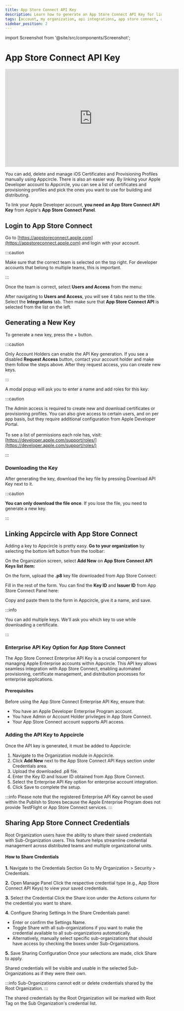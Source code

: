 ```yaml
---
title: App Store Connect API Key
description: Learn how to generate an App Store Connect API Key for linking your Apple Developer account to Appcircle
tags: [account, my organization, api integrations, app store connect, app store connect api key]
sidebar_position: 2
---
```


import Screenshot from '@site/src/components/Screenshot';

# App Store Connect API Key

<iframe width="560" height="315" src="https://www.youtube.com/embed/A0OgvrX5L-U" title="YouTube video player" frameborder="0" allow="accelerometer; autoplay; clipboard-write; encrypted-media; gyroscope; picture-in-picture" allowfullscreen></iframe>

You can add, delete and manage iOS Certificates and Provisioning Profiles manually using Appcircle. There is also an easier way. By linking your Apple Developer account to Appcircle, you can see a list of certificates and provisioning profiles and pick the ones you want to use for building and distributing.

To link your Apple Developer account, **you need an App Store Connect API Key** from Apple's **App Store Connect Panel**.

## Login to App Store Connect

Go to [https://appstoreconnect.apple.com](https://appstoreconnect.apple.com) and login with your account.

<Screenshot url='https://cdn.appcircle.io/docs/assets/app-store-connect-logged-in-low (1).jpg' />

:::caution

Make sure that the correct team is selected on the top right. For developer accounts that belong to multiple teams, this is important.

:::

Once the team is correct, select **Users and Access** from the menu:

<Screenshot url='https://cdn.appcircle.io/docs/assets/app-store-connect-logged-in-selected-low (1).jpg' />

After navigating to **Users and Access**, you will see 4 tabs next to the title. Select the **Integrations** tab. Then make sure that **App Store Connect API** is selected from the list on the left.

<Screenshot url='https://cdn.appcircle.io/docs/assets/BE5630-AppStoreConnect-keys.png' />

## Generating a New Key

To generate a new key, press the + button.

:::caution

Only Account Holders can enable the API Key generation. If you see a disabled **Request Access** button, contact your account holder and make them follow the steps above. After they request access, you can create new keys.

:::

<Screenshot url='https://cdn.appcircle.io/docs/assets/api-keys-add-new-low (1).jpg' />

A modal popup will ask you to enter a name and add roles for this key:

<Screenshot url='https://cdn.appcircle.io/docs/assets/api-keys-new-modal-low.jpg' />

:::caution

The Admin access is required to create new and download certificates or provisioning profiles. You can also give access to certain users, and on per app basis, but they require additional configuration from Apple Developer Portal.\
\
To see a list of permissions each role has, visit: [https://developer.apple.com/support/roles/](https://developer.apple.com/support/roles/)

:::

### Downloading the Key

After generating the key, download the key file by pressing Download API Key next to it.

<Screenshot url='https://cdn.appcircle.io/docs/assets/download-api-key-low (2).jpg' />

:::caution

**You can only download the file once**. If you lose the file, you need to generate a new key.

:::

## Linking Appcircle with App Store Connect

Adding a key to Appcircle is pretty easy. **Go to your organization** by selecting the bottom left button from the toolbar:

<Screenshot url='https://cdn.appcircle.io/docs/assets/FE1719-ss1.png' />

On the Organization screen, select **Add New** on **App Store Connect API Keys **list item**:**

<Screenshot url='https://cdn.appcircle.io/docs/assets/BE5765-api1.png' />

On the form, upload the **.p8** key file downloaded from App Store Connect:

<Screenshot url='https://cdn.appcircle.io/docs/assets/BE5765-api2.png' />

Fill in the rest of the form. You can find the **Key ID** and **Issuer ID** from App Store Connect Panel here:

<Screenshot url='https://cdn.appcircle.io/docs/assets/keyid-issuerid-low (1).jpg' />

Copy and paste them to the form in Appcircle, give it a name, and save.

:::info

You can add multiple keys. We'll ask you which key to use while downloading a certificate.

:::

### Enterprise API Key Option for App Store Connect

The App Store Connect Enterprise API Key is a crucial component for managing Apple Enterprise accounts within Appcircle. This API key allows seamless integration with App Store Connect, enabling automated provisioning, certificate management, and distribution processes for enterprise applications.

#### Prerequisites

Before using the App Store Connect Enterprise API Key, ensure that:
- You have an Apple Developer Enterprise Program account.
- You have Admin or Account Holder privileges in App Store Connect.
- Your App Store Connect account supports API access.

<Screenshot url='https://cdn.appcircle.io/docs/assets/BE5765-api3.png' />

### Adding the API Key to Appcircle

Once the API key is generated, it must be added to Appcircle:

1.	Navigate to the Organization module in Appcircle.
2.	Click **Add New** next to the App Store Connect API Keys section under Credentials area.
3.	Upload the downloaded .p8 file.
4.	Enter the Key ID and Issuer ID obtained from App Store Connect.
5.	Select the Enterprise API Key option for enterprise account integration.
6.	Click Save to complete the setup.

:::info
Please note that the registered Enterprise API Key cannot be used within the Publish to Stores because the Apple Enterprise Program does not provide TestFlight or App Store Connect services.
:::

## Sharing App Store Connect Credentials

Root Organization users have the ability to share their saved credentials with Sub-Organization users. This feature helps streamline credential management across distributed teams and multiple organizational units.

#### How to Share Credentials

<Screenshot url='https://cdn.appcircle.io/docs/assets/FE1719-ss2.png' />

**1.**	Navigate to the Credentials Section
Go to My Organization > Security > Credentials.

**2.** Open Manage Panel
Click the respective credential type (e.g., App Store Connect API Keys) to view your saved credentials.

**3.** Select the Credential
Click the Share icon under the Actions column for the credential you want to share.

**4.** Configure Sharing Settings
In the Share Credentials panel:
- Enter or confirm the Settings Name.
- Toggle Share with all sub-organizations if you want to make the credential available to all sub-organizations automatically.
- Alternatively, manually select specific sub-organizations that should have access by checking the boxes under Sub-Organizations.

**5.** Save Sharing Configuration
Once your selections are made, click Share to apply.

<Screenshot url='https://cdn.appcircle.io/docs/assets/FE1719-ss3.png' />

Shared credentials will be visible and usable in the selected Sub-Organizations as if they were their own.

:::info
Sub-Organizations cannot edit or delete credentials shared by the Root Organization.
:::

The shared credentials by the Root Organization will be marked with Root Tag on the Sub Organization's credential list. 